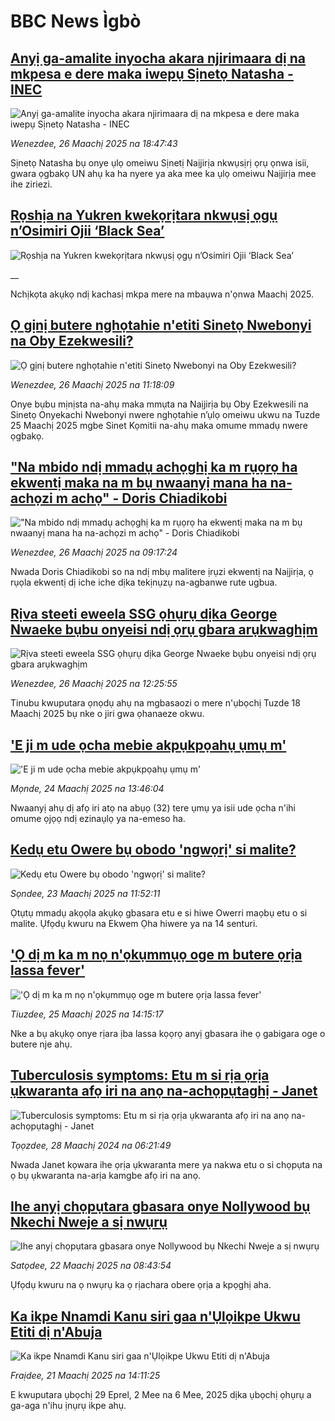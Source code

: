 # BBC News Ìgbò## [Anyị ga-amalite inyocha akara njirimaara dị na mkpesa e dere maka iwepụ Sịnetọ Natasha - INEC](https://www.bbc.com/igbo/articles/cwyj0v911pno?at_campaign=githubrss)![Anyị ga-amalite inyocha akara njirimaara dị na mkpesa e dere maka iwepụ Sịnetọ Natasha - INEC](https://ichef.bbci.co.uk/ace/standard/240/cpsprodpb/6e4c/live/5264c290-0a72-11f0-88b7-5556e7b55c5e.jpg)_Wenezdee, 26 Maachị 2025 na 18:47:43_Sịnetọ Natasha bụ onye ụlọ omeiwu Sịnetị Naịjirịa nkwụsịrị ọrụ ọnwa isii, gwara ọgbakọ UN ahụ ka ha nyere ya aka mee ka ụlọ omeiwu Naịjirịa mee ihe ziriezi.## [Rọshịa na Yukren kwekọrịtara nkwụsị ọgụ n’Osimiri Ojii ‘Black Sea’](https://www.bbc.co.uk/igbo/live/c778nl48lz4t?at_campaign=githubrss)![Rọshịa na Yukren kwekọrịtara nkwụsị ọgụ n’Osimiri Ojii ‘Black Sea’](https://ichef.bbci.co.uk/ace/standard/240/cpsprodpb/c6f4/live/2c717340-0a1c-11f0-94d4-6f954f5dcfa3.jpg)__Nchịkọta akụkọ ndị kachasị mkpa mere na mbaụwa n'ọnwa Maachị 2025.## [Ọ gịnị butere nghọtahie n'etiti Sinetọ Nwebonyi na Oby Ezekwesili?](https://www.bbc.com/igbo/articles/cg70l8vkjj9o?at_campaign=githubrss)![Ọ gịnị butere nghọtahie n'etiti Sinetọ Nwebonyi na Oby Ezekwesili?](https://ichef.bbci.co.uk/ace/standard/240/cpsprodpb/8063/live/1b73d460-0a2c-11f0-97d3-37df2b293ed1.jpg)_Wenezdee, 26 Maachị 2025 na 11:18:09_Onye bụbu mịnịsta na-ahụ maka mmụta na Naịjirịa bụ Oby Ezekwesili na Sinetọ Onyekachi Nwebonyi nwere nghọtahie n’ụlọ omeiwu ukwu na Tuzde 25 Maachị 2025 mgbe Sinet Kọmitii na-ahụ maka omume mmadụ nwere ọgbakọ.## ["Na mbido ndị mmadụ achọghị ka m rụọrọ ha ekwentị maka na m bụ nwaanyị mana ha na-achọzi m achọ" - Doris Chiadikobi](https://www.bbc.com/igbo/articles/c8x40lz1lkko?at_campaign=githubrss)!["Na mbido ndị mmadụ achọghị ka m rụọrọ ha ekwentị maka na m bụ nwaanyị mana ha na-achọzi m achọ" - Doris Chiadikobi](https://ichef.bbci.co.uk/ace/standard/240/cpsprodpb/cdc3/live/003112e0-0a21-11f0-97d3-37df2b293ed1.jpg)_Wenezdee, 26 Maachị 2025 na 09:17:24_Nwada Doris Chiadikobi so na ndị mbụ malitere ịrụzi ekwentị na Naịjirịa, ọ rụọla ekwentị dị iche iche dịka tekịnụzụ na-agbanwe rute ugbua.## [Rịva steeti eweela SSG ọhụrụ dịka George Nwaeke  bụbu onyeisi ndị ọrụ gbara arụkwaghịm](https://www.bbc.com/igbo/articles/c9vy30r497no?at_campaign=githubrss)![Rịva steeti eweela SSG ọhụrụ dịka George Nwaeke  bụbu onyeisi ndị ọrụ gbara arụkwaghịm](https://ichef.bbci.co.uk/ace/standard/240/cpsprodpb/4cec/live/83217990-0a3c-11f0-88b7-5556e7b55c5e.png)_Wenezdee, 26 Maachị 2025 na 12:25:55_Tinubu kwuputara ọnọdụ ahụ na mgbasaozi o mere n'ụbọchị Tuzde 18 Maachị 2025 bụ nke o jiri gwa ọhanaeze okwu.## ['E ji m ude ọcha mebie akpụkpọahụ ụmụ m'](https://www.bbc.com/igbo/articles/c4g07glgl43o?at_campaign=githubrss)!['E ji m ude ọcha mebie akpụkpọahụ ụmụ m'](https://ichef.bbci.co.uk/ace/standard/240/cpsprodpb/1626/live/ea967420-067e-11f0-94d4-6f954f5dcfa3.jpg)_Mọnde, 24 Maachị 2025 na 13:46:04_Nwaanyị ahụ dị afọ iri atọ na abụọ (32) tere ụmụ ya isii ude ọcha n'ihi omume ọjọọ ndị ezinaụlọ ya na-emeso ha.## [Kedụ etu Owere bụ obodo 'ngwọrị' si malite?](https://www.bbc.com/igbo/articles/cj9nnyd1xnmo?at_campaign=githubrss)![Kedụ etu Owere bụ obodo 'ngwọrị' si malite?](https://ichef.bbci.co.uk/ace/standard/240/cpsprodpb/111e/live/8531f960-0723-11f0-8c87-edb635ee3d20.jpg)_Sọndee, 23 Maachị 2025 na 11:52:11_Ọtụtụ mmadụ akọọla akụkọ gbasara etu e si hiwe Owerri maọbụ etu o si malite. Ụfọdụ kwuru na Ekwem Ọha hiwere ya na 14 senturi.## ['Ọ dị m ka m nọ n'ọkụmmụọ oge m butere ọrịa lassa fever'](https://www.bbc.com/igbo/articles/c4ge15xr4p8o?at_campaign=githubrss)!['Ọ dị m ka m nọ n'ọkụmmụọ oge m butere ọrịa lassa fever'](https://ichef.bbci.co.uk/ace/standard/240/cpsprodpb/8c67/live/eeaa1dd0-0982-11f0-97d3-37df2b293ed1.jpg)_Tiuzdee, 25 Maachị 2025 na 14:15:17_Nke a bụ akụkọ onye rịara ịba lassa kọọrọ anyị gbasara ihe ọ gabigara oge o butere nje ahụ.## [Tuberculosis symptoms: Etu m si rịa ọrịa ụkwaranta afọ iri na anọ na-achọpụtaghị - Janet](https://www.bbc.com/igbo/articles/c4nr8p2g5ppo?at_campaign=githubrss)![Tuberculosis symptoms: Etu m si rịa ọrịa ụkwaranta afọ iri na anọ na-achọpụtaghị - Janet](https://ichef.bbci.co.uk/ace/standard/240/cpsprodpb/b752/live/46d4e390-ecca-11ee-8bf3-195418ba9285.jpg)_Tọọzdee, 28 Maachị 2024 na 06:21:49_Nwada Janet kọwara ihe ọrịa ụkwaranta mere ya nakwa etu o si chọpụta na ọ bụ ụkwaranta na-arịa kamgbe afọ iri na anọ.## [Ihe anyị chọpụtara gbasara onye Nollywood bụ Nkechi Nweje a sị nwụrụ](https://www.bbc.com/igbo/articles/cqjdx81nw88o?at_campaign=githubrss)![Ihe anyị chọpụtara gbasara onye Nollywood bụ Nkechi Nweje a sị nwụrụ](https://ichef.bbci.co.uk/ace/standard/240/cpsprodpb/c857/live/42617f60-06f7-11f0-97d3-37df2b293ed1.png)_Satọdee, 22 Maachị 2025 na 08:43:54_Ụfọdụ kwuru na ọ nwụrụ ka ọ rịachara obere ọrịa a kpọghị aha.## [Ka ikpe Nnamdi Kanu siri gaa n'Ụlọikpe Ukwu Etiti dị n'Abuja](https://www.bbc.com/igbo/articles/c201yydl04vo?at_campaign=githubrss)![Ka ikpe Nnamdi Kanu siri gaa n'Ụlọikpe Ukwu Etiti dị n'Abuja](https://ichef.bbci.co.uk/ace/standard/240/cpsprodpb/ac66/live/d46b0000-065e-11f0-94d4-6f954f5dcfa3.png)_Fraịdee, 21 Maachị 2025 na 14:11:25_E kwuputara ụbọchị 29 Eprel, 2 Mee na 6 Mee, 2025 dịka ụbọchị ọhụrụ a ga-aga n'ihu ịnụrụ ikpe ahụ.